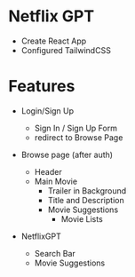 # Netflix GPT

- Create React App
- Configured TailwindCSS


# Features

- Login/Sign Up
    - Sign In / Sign Up Form
    - redirect to Browse Page

- Browse page (after auth)
    - Header
    - Main Movie
        - Trailer in Background
        - Title and Description
        - Movie Suggestions
            - Movie Lists

- NetflixGPT
    - Search Bar
    - Movie Suggestions
